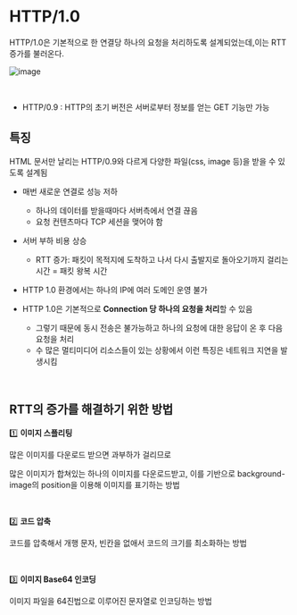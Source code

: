 # HTTP/1.0

HTTP/1.0은 기본적으로 한 연결당 하나의 요청을 처리하도록 설계되었는데,이는 RTT 증가를 불러온다.



![image](https://github.com/zeunxx/Inflearn-Spring-RoadMap/assets/81572478/413f8b46-ba32-4ce1-b416-7ed73210cb8c)

<BR>

- HTTP/0.9 : HTTP의 초기 버전은 서버로부터 정보를 얻는 GET 기능만 가능

## 특징

HTML 문서만 날리는 HTTP/0.9와 다르게 다양한 파일(css, image 등)을 받을 수 있도록 설계됨

- 매번 새로운 연결로 성능 저하
    - 하나의 데이터를 받을때마다 서버측에서 연결 끊음
    - 요청 컨텐츠마다 TCP 세션을 맺어야 함

- 서버 부하 비용 상승
    - RTT 증가: 패킷이 목적지에 도착하고 나서 다시 출발지로 돌아오기까지 걸리는 시간 = 패킷 왕복 시간

- HTTP 1.0 환경에서는 하나의 IP에 여러 도메인 운영 불가

- HTTP 1.0은 기본적으로 **Connection 당 하나의 요청을 처리**할 수 있음
    - 그렇기 때문에 동시 전송은 불가능하고 하나의 요청에 대한 응답이 온 후 다음 요청을 처리
    - 수 많은 멀티미디어 리소스들이 있는 상황에서 이런 특징은 네트워크 지연을 발생시킴

<br>

## RTT의 증가를 해결하기 위한 방법

1️⃣ **이미지 스플리팅**

많은 이미지를 다운로드 받으면 과부하가 걸리므로

많은 이미지가 합쳐있는 하나의 이미지를 다운로드받고, 이를 기반으로 background-image의 position을 이용해 이미지를 표기하는 방법


<br>

2️⃣ **코드 압축**

코드를 압축해서 개행 문자, 빈칸을 없애서 코드의 크기를 최소화하는 방법


<br>

3️⃣ **이미지 Base64 인코딩**

이미지 파일을 64진법으로 이루어진 문자열로 인코딩하는 방법
